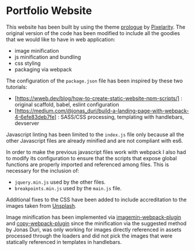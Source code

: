 # Portfolio Website

This website has been built by using the theme [prologue](https://pixelarity.com/prologue) by [Pixelarity](https://pixelarity.com). 
The original version of the code has been modified to include all the goodies that we would like to have in web application:

- image minification
- js minification and bundling
- css styling
- packaging via webpack

The configuration of the `package.json` file has been inspired by these two tutorials:

- [https://wweb.dev/blog/how-to-create-static-website-npm-scripts/] : original scaffold, babel, eslint configuration
- [https://medium.com/@jonas_duri/build-a-landing-page-with-webpack-4-6efe83deb7fe] : SASS/CSS processing, templating with handlebars, devserver

Javascript linting has been limited to the `index.js` file only because all the other Javascript files are already minified and are not compliant 
with es6.

In order to make the previous javascript files work with webpack I also had to modify its configuration to ensure that the scripts that expose global 
functions are properly imported and referenced among files. This is necessary for the inclusion of:

- `jquery.min.js` used by the other files.
- `breakpoints.min.js` used by the `main.js` file.

Additional fixes to the CSS have been added to include accreditation to the images taken from [Unsplash](https://unsplash.com).

Image minification has been implemented via [imagemin-webpack-plugin](https://github.com/Klathmon/imagemin-webpack-plugin) and [copy-webpack-plugin](https://github.com/webpack-contrib/copy-webpack-plugin) since the minification via the suggested method by Jonas Duri, was only working for images directly referenced in assets processed through the loaders and did not pick the images that were statically referenced in templates in handlebars.
